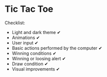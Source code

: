 # Tic Tac Toe

Checklist:
- Light and dark theme ✔
- Animations ✔
- User input ✔
- Basic actions performed by the computer ✔
- Winning conditions ✔
- Winning or loosing alert ✔
- Draw condition ✔
- Visual improvements ✔